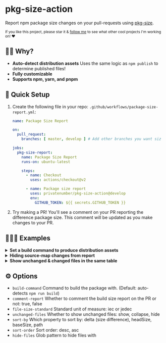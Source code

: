 # pkg-size-action

Report npm package size changes on your pull-requests using [pkg-size](https://github.com/privatenumber/pkg-size).

<Screenshot>

<sub>If you like this project, please star it & [follow me](https://github.com/privatenumber) to see what other cool projects I'm working on! ❤️</sub>

## 🙋‍♂️ Why?
- **Auto-detect distribution assets** Uses the same logic as `npm publish` to determine published files!
- **Fully customizable**
- **Supports npm, yarn, and pnpm** 


## 🚦 Quick Setup
1. Create the following file in your repo: `.github/workflows/package-size-report.yml`:

    ```yaml
    name: Package Size Report

    on:
      pull_request:
        branches: [ master, develop ] # Add other branches you want size checks on

    jobs:
      pkg-size-report:
        name: Package Size Report
        runs-on: ubuntu-latest

        steps:
          - name: Checkout
            uses: actions/checkout@v2

          - name: Package size report
            uses: privatenumber/pkg-size-action@develop
            env:
              GITHUB_TOKEN: ${{ secrets.GITHUB_TOKEN }}
    ```

2. Try making a PR! You'll see a comment on your PR reporting the difference package size. This comment will be updated as you make changes to your PR.

## 👨🏻‍🏫 Examples

<details>
  <summary><strong>Set a build command to produce distribution assets</strong></summary>
  <br>

By default, pkg-size-action detects whether a "npm run build" script exists. If not, it assumes your repo doesn't have a build step and won't even install dependencies (disable this auto-check behavior by passing in `false`).

If your repo has a different build script, specify one via `build-command`.

```yaml
name: Package Size Report

on:
  pull_request:
    branches: [ master, develop ]

jobs:
  pkg-size-report:
    name: Package Size Report
    runs-on: ubuntu-latest

    steps:
      - name: Checkout
        uses: actions/checkout@v2

      - name: Package size report
        uses: privatenumber/pkg-size-action@develop
        env:
          GITHUB_TOKEN: ${{ secrets.GITHUB_TOKEN }}
        with:
          build-command: npm run prod-build # Set a different build script here
```
</details>

<details>
  <summary><strong>Hiding source-map changes from report</strong></summary>
  <br>

Source-maps can be a negligible when considering distribution size. Hide them from your report to reduce the noise using a glob.

```yaml
name: Package Size Report

on:
  pull_request:
    branches: [ master, develop ]

jobs:
  pkg-size-report:
    name: Package Size Report
    runs-on: ubuntu-latest

    steps:
      - name: Checkout
        uses: actions/checkout@v2

      - name: Package size report
        uses: privatenumber/pkg-size-action@develop
        env:
          GITHUB_TOKEN: ${{ secrets.GITHUB_TOKEN }}
        with:
          hide-files: '*.{js,css}.map' # Set a glob to filter out irrelevant files
```
</details>

<details>
  <summary><strong>Show unchanged & changed files in the same table</strong></summary>
  <br>

```yaml
name: Package Size Report

on:
  pull_request:
    branches: [ master, develop ]

jobs:
  pkg-size-report:
    name: Package Size Report
    runs-on: ubuntu-latest

    steps:
      - name: Checkout
        uses: actions/checkout@v2

      - name: Package size report
        uses: privatenumber/pkg-size-action@develop
        env:
          GITHUB_TOKEN: ${{ secrets.GITHUB_TOKEN }}
        with:
          unchanged-files: show # Make unchanged files appear in the same table
```
</details>

## ⚙️ Options
- `build-command` Command to build the package with. (Default: auto-detects `npm run build`)
- `comment-report` Whether to comment the build size report on the PR or not: true, false
- `file-size-standard` Standard unit of measure: iec or jedec
- `unchanged-files` Whether to show unchanged files: show, collapse, hide
- `sort-by` Which property to sort by: delta (size difference), headSize, baseSize, path
- `sort-order` Sort order: desc, asc
- `hide-files` Glob pattern to hide files with
